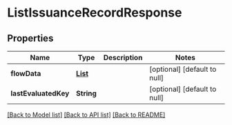 # ListIssuanceRecordResponse

## Properties

| Name                 | Type                    | Description | Notes                        |
| -------------------- | ----------------------- | ----------- | ---------------------------- |
| **flowData**         | [**List**](FlowData.md) |             | [optional] [default to null] |
| **lastEvaluatedKey** | **String**              |             | [optional] [default to null] |

[[Back to Model list]](../README.md#documentation-for-models) [[Back to API list]](../README.md#documentation-for-api-endpoints) [[Back to README]](../README.md)
